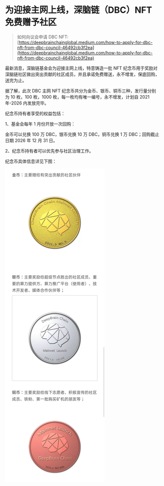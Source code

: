 # 为迎接主网上线，深脑链（DBC）NFT 免费赠予社区

> 如何向议会申请 DBC NFT: [https://deepbrainchainglobal.medium.com/how-to-apply-for-dbc-nft-from-dbc-council-46492cb3f2ea](https://deepbrainchainglobal.medium.com/how-to-apply-for-dbc-nft-from-dbc-council-46492cb3f2ea)

最新消息，深脑链基金会为迎接主网上线，特意铸造一批 NFT 纪念币用于奖励对深脑链社区做出突出贡献的社区成员，并且承诺免费赠送，永不增发，保底回购，送完为止。

据了解，此次 DBC 主网 NFT 纪念币共分为金币、银币、铜币三种，发行量分别为 10 枚，100 枚，1000 枚，每一枚均有唯一编号，永不增发，计划自 2021 年-2026 内发放完毕。

纪念币持有者享受的权益包括：

1、基金会每年 1 月份开放一次回购：

金币可以兑换 100 万 DBC，银币兑换 10 万 DBC，铜币兑换 1 万 DBC；回购截止日期 2026 年 12 月 31 日。

2、纪念币持有者可以优先参与社区治理工作。

纪念币具体信息详见下图：

![](./assets/dbc-nft.assets/dbc-nft.jpg)
